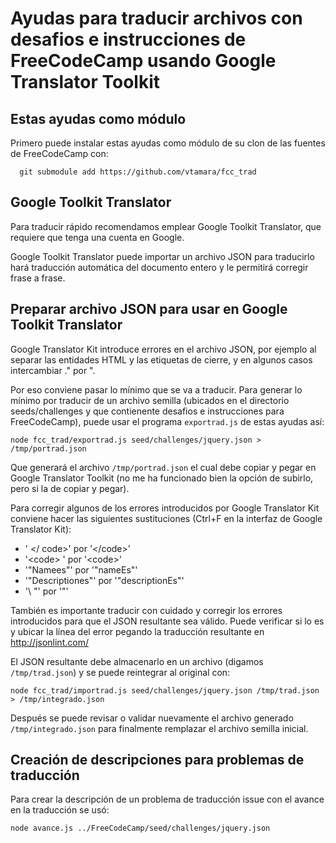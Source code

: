 # Ayudas para traducir archivos con desafios e instrucciones de FreeCodeCamp usando Google Translator Toolkit

## Estas ayudas como módulo

Primero puede instalar estas ayudas como módulo de su clon de 
las fuentes de FreeCodeCamp con:
```
  git submodule add https://github.com/vtamara/fcc_trad
```

## Google Toolkit Translator

Para traducir rápido recomendamos emplear Google Toolkit Translator, que 
requiere que tenga una cuenta en Google.

Google Toolkit Translator puede importar un archivo JSON para traducirlo
hará traducción automática del documento entero y le permitirá corregir
frase a frase.

## Preparar archivo JSON para usar en Google Toolkit Translator

Google Translator Kit introduce errores en el archivo JSON, por ejemplo al 
separar las entidades HTML y las etiquetas de cierre, y en algunos casos 
intercambiar ." por ".

Por eso conviene pasar lo mínimo que se va a traducir. 
Para generar lo mínimo por traducir de un archivo semilla (ubicados en el 
directorio seeds/challenges y que contienente desafios e instrucciones para 
FreeCodeCamp), puede usar el programa ```exportrad.js``` de estas
ayudas así:
```
node fcc_trad/exportrad.js seed/challenges/jquery.json > /tmp/portrad.json
```

Que generará el archivo ```/tmp/portrad.json``` el cual debe copiar y pegar en 
Google Translator Toolkit (no me ha funcionado bien la opción de subirlo,
pero si la de copiar y pegar).

Para corregir algunos de los errores introducidos por Google Translator Kit 
conviene hacer las siguientes sustituciones (Ctrl+F en la interfaz
de Google Translator Kit):
* ' </ code>' por '&lt;/code>'
* '&lt;code> ' por '&lt;code>'
* '"Namees"' por '"nameEs"'
* '"Descriptiones"' por '"descriptionEs"'
* '\ "' por '\"'

También es importante traducir con cuidado y corregir los errores introducidos
para que el JSON resultante sea válido.  Puede verificar si lo es y ubicar
la línea del error pegando la traducción resultante en http://jsonlint.com/

El JSON resultante debe almacenarlo en un archivo (digamos ```/tmp/trad.json```)
y se puede reintegrar al original con:
```
node fcc_trad/importrad.js seed/challenges/jquery.json /tmp/trad.json > /tmp/integrado.json
```
Después se puede revisar o validar nuevamente el archivo generado 
```/tmp/integrado.json``` para finalmente remplazar el archivo semilla inicial.

## Creación de descripciones para problemas de traducción

Para crear la descripción de un problema de traducción issue con el avance 
en la traducción se usó:
```
node avance.js ../FreeCodeCamp/seed/challenges/jquery.json
```

